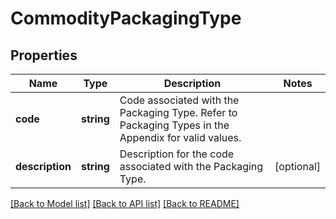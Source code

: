 # CommodityPackagingType

## Properties
Name | Type | Description | Notes
------------ | ------------- | ------------- | -------------
**code** | **string** | Code associated with the Packaging Type. Refer to Packaging Types in the Appendix for valid values. | 
**description** | **string** | Description for the code associated with the Packaging Type. | [optional] 

[[Back to Model list]](../../README.md#documentation-for-models) [[Back to API list]](../../README.md#documentation-for-api-endpoints) [[Back to README]](../../README.md)

